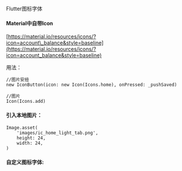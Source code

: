 Flutter图标字体

#### Material中自带Icon

[https://material.io/resources/icons/?icon=account\_balance&style=baseline](https://material.io/resources/icons/?icon=account_balance&style=baseline)

用法：

```
//图片安扭
new IconButton(icon: new Icon(Icons.home), onPressed: _pushSaved)

//图片
Icon(Icons.add)
```

#### 引入本地图片：

```
Image.asset(
    'images/ic_home_light_tab.png',
    height: 24,
    width: 24,
)
```

#### 自定义图标字体:



